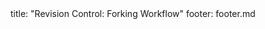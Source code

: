 <frontmatter>
title: "Revision Control: Forking Workflow"
footer: footer.md
</frontmatter>

<include src="navbar.md" boilerplate />

<include src="unit-inPage-asFlat.md" boilerplate />